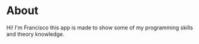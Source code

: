 # About

Hi! I'm Francisco this app is made to show some of my programming skills and theory knowledge.
